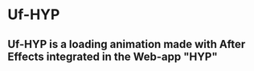 # Uf-HYP



## Uf-HYP is a loading animation made with After Effects integrated in the Web-app "HYP"


